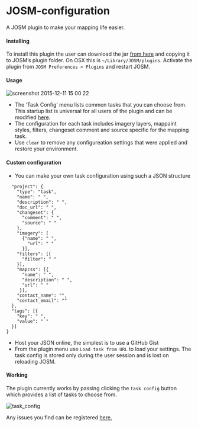 # JOSM-configuration

A JOSM plugin to make your mapping life easier.

####  Installing 
To install this plugin the user can download the jar [from here](https://github.com/mapbox/JOSM-configuration/releases/tag/v1.1) and copying it to JOSM’s plugin folder. On OSX this is `~/Library/JOSM/plugins`. Activate the plugin from `JOSM Preferences > Plugins` and restart JOSM.

#### Usage
![screenshot 2015-12-11 15 00 22](https://cloud.githubusercontent.com/assets/126868/11740351/efb8d556-a017-11e5-90a4-fec9a0438b17.png)
- The ‘Task Config’ menu lists common tasks that you can choose from. This startup list is universal for all users of the plugin and can be modified [here](/config-list.json).
- The configuration for each task includes imagery layers, mappaint styles, filters, changeset comment and source specific for the mapping task.
- Use `clear` to remove any configureation settings that were applied and restore your environment.

#### Custom configuration
- You can make your own task configuration using such a JSON structure
```javascript{
  "project": {
    "type": "task",
    "name": " ",
    "description": " ",
    "doc_url": " ",
    "changeset": {
      "comment": " ",
      "source": " "
    },
    "imagery": [ 
      {"name": " ",
        "url": " "
      }],
    "filters": [{
      "filter": " "
    }],
    "mapcss": [{
      "name": " ",
      "description": " ",
      "url": " "
     }],
    "contact_name": "",
    "contact_email": ""
  },
  "tags": [{
    "key": " ",
    "value": " "
  }]
}
```
- Host your JSON online, the simplest is to use a GitHub Gist
- From the plugin menu use `Load task from URL` to load your settings. The task config is stored only during the user session and is lost on reloading JOSM.

#### Working
The plugin currently works by passing clicking the `task config` button which provides a list of tasks to choose from.

![task_config](https://cloud.githubusercontent.com/assets/4470913/11678750/a4873e4a-9e70-11e5-92f5-3f721d134011.gif)

Any issues you find can be registered [here.](https://github.com/aarthykc/task-components-JOSM-plugin/issues)
